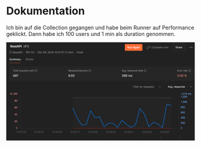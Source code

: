 # Dokumentation
Ich bin auf die Collection gegangen und habe beim Runner auf Performance geklickt.
Dann habe ich 100 users und 1 min als duration genommen.

![alt text](image.png)